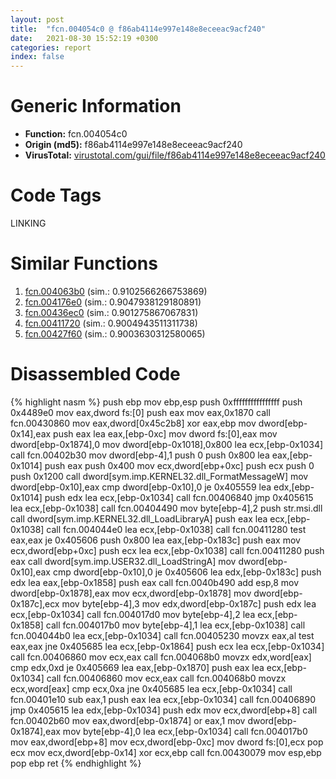 ```yaml
---
layout: post
title:  "fcn.004054c0 @ f86ab4114e997e148e8eceeac9acf240"
date:   2021-08-30 15:52:19 +0300
categories: report
index: false
---
```


# Generic Information
- **Function:** fcn.004054c0
- **Origin (md5):** f86ab4114e997e148e8eceeac9acf240
- **VirusTotal:** [virustotal.com/gui/file/f86ab4114e997e148e8eceeac9acf240][virustotal_ref]

# Code Tags
<span class="tag" id="LINKING">LINKING</span>


# Similar Functions

1. [fcn.004063b0][similar_1_ref] (sim.: 0.9102566266753869)
2. [fcn.004176e0][similar_2_ref] (sim.: 0.9047938129180891)
3. [fcn.00436ec0][similar_3_ref] (sim.: 0.901275867067831)
4. [fcn.00411720][similar_4_ref] (sim.: 0.9004943511311738)
5. [fcn.00427f60][similar_5_ref] (sim.: 0.9003630312580065)


# Disassembled Code

{% highlight nasm %}
push ebp
mov ebp,esp
push 0xffffffffffffffff
push 0x4489e0
mov eax,dword fs:[0]
push eax
mov eax,0x1870
call fcn.00430860
mov eax,dword[0x45c2b8]
xor eax,ebp
mov dword[ebp-0x14],eax
push eax
lea eax,[ebp-0xc]
mov dword fs:[0],eax
mov dword[ebp-0x1874],0
mov dword[ebp-0x1018],0x800
lea ecx,[ebp-0x1034]
call fcn.00402b30
mov dword[ebp-4],1
push 0
push 0x800
lea eax,[ebp-0x1014]
push eax
push 0x400
mov ecx,dword[ebp+0xc]
push ecx
push 0
push 0x1200
call dword[sym.imp.KERNEL32.dll_FormatMessageW]
mov dword[ebp-0x10],eax
cmp dword[ebp-0x10],0
je 0x405559
lea edx,[ebp-0x1014]
push edx
lea ecx,[ebp-0x1034]
call fcn.00406840
jmp 0x405615
lea ecx,[ebp-0x1038]
call fcn.00404490
mov byte[ebp-4],2
push str.msi.dll
call dword[sym.imp.KERNEL32.dll_LoadLibraryA]
push eax
lea ecx,[ebp-0x1038]
call fcn.004044e0
lea ecx,[ebp-0x1038]
call fcn.00411280
test eax,eax
je 0x405606
push 0x800
lea eax,[ebp-0x183c]
push eax
mov ecx,dword[ebp+0xc]
push ecx
lea ecx,[ebp-0x1038]
call fcn.00411280
push eax
call dword[sym.imp.USER32.dll_LoadStringA]
mov dword[ebp-0x10],eax
cmp dword[ebp-0x10],0
je 0x405606
lea edx,[ebp-0x183c]
push edx
lea eax,[ebp-0x1858]
push eax
call fcn.0040b490
add esp,8
mov dword[ebp-0x1878],eax
mov ecx,dword[ebp-0x1878]
mov dword[ebp-0x187c],ecx
mov byte[ebp-4],3
mov edx,dword[ebp-0x187c]
push edx
lea ecx,[ebp-0x1034]
call fcn.004017d0
mov byte[ebp-4],2
lea ecx,[ebp-0x1858]
call fcn.004017b0
mov byte[ebp-4],1
lea ecx,[ebp-0x1038]
call fcn.004044b0
lea ecx,[ebp-0x1034]
call fcn.00405230
movzx eax,al
test eax,eax
jne 0x405685
lea ecx,[ebp-0x1864]
push ecx
lea ecx,[ebp-0x1034]
call fcn.00406860
mov ecx,eax
call fcn.004068b0
movzx edx,word[eax]
cmp edx,0xd
je 0x405669
lea eax,[ebp-0x1870]
push eax
lea ecx,[ebp-0x1034]
call fcn.00406860
mov ecx,eax
call fcn.004068b0
movzx ecx,word[eax]
cmp ecx,0xa
jne 0x405685
lea ecx,[ebp-0x1034]
call fcn.00401e10
sub eax,1
push eax
lea ecx,[ebp-0x1034]
call fcn.00406890
jmp 0x405615
lea edx,[ebp-0x1034]
push edx
mov ecx,dword[ebp+8]
call fcn.00402b60
mov eax,dword[ebp-0x1874]
or eax,1
mov dword[ebp-0x1874],eax
mov byte[ebp-4],0
lea ecx,[ebp-0x1034]
call fcn.004017b0
mov eax,dword[ebp+8]
mov ecx,dword[ebp-0xc]
mov dword fs:[0],ecx
pop ecx
mov ecx,dword[ebp-0x14]
xor ecx,ebp
call fcn.00430079
mov esp,ebp
pop ebp
ret 
{% endhighlight %}


[similar_1_ref]: /report/fcn.004063b0@f86ab4114e997e148e8eceeac9acf240
[similar_2_ref]: /report/fcn.004176e0@c60344b51fa39a329b92557d24ff7670
[similar_3_ref]: /report/fcn.00436ec0@4fe38de7c6c86a1bad209560fa052231
[similar_4_ref]: /report/fcn.00411720@1160595edb203a63cb2ca3ce2ff04f47
[similar_5_ref]: /report/fcn.00427f60@17d73cbafe6dd96dd6f2291fab06fbb5
[virustotal_ref]: https://www.virustotal.com/gui/file/f86ab4114e997e148e8eceeac9acf240